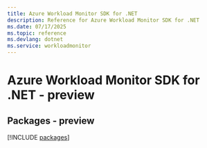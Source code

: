 ```yaml
---
title: Azure Workload Monitor SDK for .NET
description: Reference for Azure Workload Monitor SDK for .NET
ms.date: 07/17/2025
ms.topic: reference
ms.devlang: dotnet
ms.service: workloadmonitor
---
```

# Azure Workload Monitor SDK for .NET - preview
## Packages - preview
[!INCLUDE [packages](workload-monitor-index.md)]